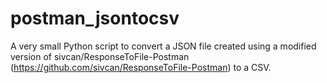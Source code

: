 # postman_jsontocsv
A very small Python script to convert a JSON file created using a modified version of sivcan/ResponseToFile-Postman (https://github.com/sivcan/ResponseToFile-Postman) to a CSV.
